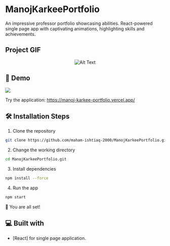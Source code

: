 # ManojKarkeePortfolio

An impressive professor portfolio showcasing abilities. React-powered single page app with captivating animations, highlighting skills and achievements.


## Project GIF

<div class="gif-container" style="display: flex; justify-content: center; margin-left: auto; margin-right: auto;">
    <img src="./MaptyGIF.gif" alt="Alt Text">
</div>

## 🚀 Demo

<a href="https://rahuldkjain.github.io/gh-profile-readme-generator" target="blank">
<img src="https://img.shields.io/website?url=https%3A%2F%2Frahuldkjain.github.io%2Fgh-profile-readme-generator&logo=github&style=flat-square" />
</a>

Try the application: https://manoj-karkee-portfolio.vercel.app/


## 🛠️ Installation Steps

1. Clone the repository

```bash
git clone https://github.com/maham-ishtiaq-2000/ManojKarkeePortfolio.git
```

2. Change the working directory

```bash
cd ManojKarkeePortfolio.git
```

3. Install dependencies

```bash
npm install --force
```

4. Run the app

```bash
npm start
```

🌟 You are all set!

## 💻 Built with

- [React] for single page application.

